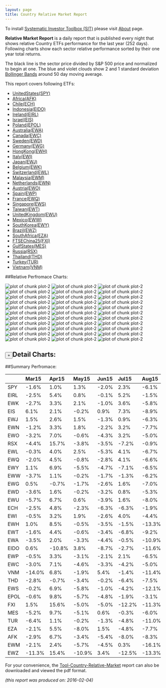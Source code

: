 ```yaml
---
layout: page
title: Country Relative Market Report
---
```



To install [Systematic Investor Toolbox (SIT)](https://github.com/systematicinvestor/SIT) please visit [About](/about) page.





**Relative Market Report** is a daily report that is published every night 
that shows relative Country ETFs performance 
for the last year (252 days). Following charts show each sector relative 
performance sorted by their one year total returns. 

The black line is the sector price divided by S&P 500 price and normalized to begin at one. 
The blue and violet clouds show 2 and 1 standard deviation 
[Bollinger Bands](http://en.wikipedia.org/wiki/Bollinger_Bands)
around 50 day moving average. 

This report covers following ETFs:

* [UnitedStates(SPY)](http://finance.yahoo.com/q/hl?s=SPY)
* [Africa(AFK)](http://finance.yahoo.com/q/hl?s=AFK)
* [Chile(ECH)](http://finance.yahoo.com/q/hl?s=ECH)
* [Indonesia(EIDO)](http://finance.yahoo.com/q/hl?s=EIDO)
* [Ireland(EIRL)](http://finance.yahoo.com/q/hl?s=EIRL)
* [Israel(EIS)](http://finance.yahoo.com/q/hl?s=EIS)
* [Poland(EPOL)](http://finance.yahoo.com/q/hl?s=EPOL)
* [Australia(EWA)](http://finance.yahoo.com/q/hl?s=EWA)
* [Canada(EWC)](http://finance.yahoo.com/q/hl?s=EWC)
* [Sweden(EWD)](http://finance.yahoo.com/q/hl?s=EWD)
* [Germany(EWG)](http://finance.yahoo.com/q/hl?s=EWG)
* [HongKong(EWH)](http://finance.yahoo.com/q/hl?s=EWH)
* [Italy(EWI)](http://finance.yahoo.com/q/hl?s=EWI)
* [Japan(EWJ)](http://finance.yahoo.com/q/hl?s=EWJ)
* [Belgium(EWK)](http://finance.yahoo.com/q/hl?s=EWK)
* [Switzerland(EWL)](http://finance.yahoo.com/q/hl?s=EWL)
* [Malaysia(EWM)](http://finance.yahoo.com/q/hl?s=EWM)
* [Netherlands(EWN)](http://finance.yahoo.com/q/hl?s=EWN)
* [Austria(EWO)](http://finance.yahoo.com/q/hl?s=EWO)
* [Spain(EWP)](http://finance.yahoo.com/q/hl?s=EWP)
* [France(EWQ)](http://finance.yahoo.com/q/hl?s=EWQ)
* [Singapore(EWS)](http://finance.yahoo.com/q/hl?s=EWS)
* [Taiwan(EWT)](http://finance.yahoo.com/q/hl?s=EWT)
* [UnitedKingdom(EWU)](http://finance.yahoo.com/q/hl?s=EWU)
* [Mexico(EWW)](http://finance.yahoo.com/q/hl?s=EWW)
* [SouthKorea(EWY)](http://finance.yahoo.com/q/hl?s=EWY)
* [Brazil(EWZ)](http://finance.yahoo.com/q/hl?s=EWZ)
* [SouthAfrica(EZA)](http://finance.yahoo.com/q/hl?s=EZA)
* [FTSEChina25(FXI)](http://finance.yahoo.com/q/hl?s=FXI)
* [GulfStates(MES)](http://finance.yahoo.com/q/hl?s=MES)
* [Russia(RSX)](http://finance.yahoo.com/q/hl?s=RSX)
* [Thailand(THD)](http://finance.yahoo.com/q/hl?s=THD)
* [Turkey(TUR)](http://finance.yahoo.com/q/hl?s=TUR)
* [Vietnam(VNM)](http://finance.yahoo.com/q/hl?s=VNM)


##Relative Perfromace Charts:
    


![plot of chunk plot-2](/public/images/Tool-Country-Relative-Market/plot-2-1.png) ![plot of chunk plot-2](/public/images/Tool-Country-Relative-Market/plot-2-2.png) ![plot of chunk plot-2](/public/images/Tool-Country-Relative-Market/plot-2-3.png) ![plot of chunk plot-2](/public/images/Tool-Country-Relative-Market/plot-2-4.png) ![plot of chunk plot-2](/public/images/Tool-Country-Relative-Market/plot-2-5.png) ![plot of chunk plot-2](/public/images/Tool-Country-Relative-Market/plot-2-6.png) ![plot of chunk plot-2](/public/images/Tool-Country-Relative-Market/plot-2-7.png) ![plot of chunk plot-2](/public/images/Tool-Country-Relative-Market/plot-2-8.png) ![plot of chunk plot-2](/public/images/Tool-Country-Relative-Market/plot-2-9.png) ![plot of chunk plot-2](/public/images/Tool-Country-Relative-Market/plot-2-10.png) ![plot of chunk plot-2](/public/images/Tool-Country-Relative-Market/plot-2-11.png) ![plot of chunk plot-2](/public/images/Tool-Country-Relative-Market/plot-2-12.png) ![plot of chunk plot-2](/public/images/Tool-Country-Relative-Market/plot-2-13.png) ![plot of chunk plot-2](/public/images/Tool-Country-Relative-Market/plot-2-14.png) ![plot of chunk plot-2](/public/images/Tool-Country-Relative-Market/plot-2-15.png) ![plot of chunk plot-2](/public/images/Tool-Country-Relative-Market/plot-2-16.png) ![plot of chunk plot-2](/public/images/Tool-Country-Relative-Market/plot-2-17.png) ![plot of chunk plot-2](/public/images/Tool-Country-Relative-Market/plot-2-18.png) ![plot of chunk plot-2](/public/images/Tool-Country-Relative-Market/plot-2-19.png) ![plot of chunk plot-2](/public/images/Tool-Country-Relative-Market/plot-2-20.png) ![plot of chunk plot-2](/public/images/Tool-Country-Relative-Market/plot-2-21.png) ![plot of chunk plot-2](/public/images/Tool-Country-Relative-Market/plot-2-22.png) ![plot of chunk plot-2](/public/images/Tool-Country-Relative-Market/plot-2-23.png) ![plot of chunk plot-2](/public/images/Tool-Country-Relative-Market/plot-2-24.png) ![plot of chunk plot-2](/public/images/Tool-Country-Relative-Market/plot-2-25.png) ![plot of chunk plot-2](/public/images/Tool-Country-Relative-Market/plot-2-26.png) ![plot of chunk plot-2](/public/images/Tool-Country-Relative-Market/plot-2-27.png) ![plot of chunk plot-2](/public/images/Tool-Country-Relative-Market/plot-2-28.png) ![plot of chunk plot-2](/public/images/Tool-Country-Relative-Market/plot-2-29.png) ![plot of chunk plot-2](/public/images/Tool-Country-Relative-Market/plot-2-30.png) ![plot of chunk plot-2](/public/images/Tool-Country-Relative-Market/plot-2-31.png) ![plot of chunk plot-2](/public/images/Tool-Country-Relative-Market/plot-2-32.png) ![plot of chunk plot-2](/public/images/Tool-Country-Relative-Market/plot-2-33.png) 

<input type="button" class="btn btn-sm" value="+">Detail Charts:
---
    




<div markdown="1" style="display:none;">
    


![plot of chunk plot-2](/public/images/Tool-Country-Relative-Market/plot-2-34.png) ![plot of chunk plot-2](/public/images/Tool-Country-Relative-Market/plot-2-35.png) ![plot of chunk plot-2](/public/images/Tool-Country-Relative-Market/plot-2-36.png) ![plot of chunk plot-2](/public/images/Tool-Country-Relative-Market/plot-2-37.png) ![plot of chunk plot-2](/public/images/Tool-Country-Relative-Market/plot-2-38.png) ![plot of chunk plot-2](/public/images/Tool-Country-Relative-Market/plot-2-39.png) ![plot of chunk plot-2](/public/images/Tool-Country-Relative-Market/plot-2-40.png) ![plot of chunk plot-2](/public/images/Tool-Country-Relative-Market/plot-2-41.png) ![plot of chunk plot-2](/public/images/Tool-Country-Relative-Market/plot-2-42.png) ![plot of chunk plot-2](/public/images/Tool-Country-Relative-Market/plot-2-43.png) ![plot of chunk plot-2](/public/images/Tool-Country-Relative-Market/plot-2-44.png) ![plot of chunk plot-2](/public/images/Tool-Country-Relative-Market/plot-2-45.png) ![plot of chunk plot-2](/public/images/Tool-Country-Relative-Market/plot-2-46.png) ![plot of chunk plot-2](/public/images/Tool-Country-Relative-Market/plot-2-47.png) ![plot of chunk plot-2](/public/images/Tool-Country-Relative-Market/plot-2-48.png) ![plot of chunk plot-2](/public/images/Tool-Country-Relative-Market/plot-2-49.png) ![plot of chunk plot-2](/public/images/Tool-Country-Relative-Market/plot-2-50.png) ![plot of chunk plot-2](/public/images/Tool-Country-Relative-Market/plot-2-51.png) ![plot of chunk plot-2](/public/images/Tool-Country-Relative-Market/plot-2-52.png) ![plot of chunk plot-2](/public/images/Tool-Country-Relative-Market/plot-2-53.png) ![plot of chunk plot-2](/public/images/Tool-Country-Relative-Market/plot-2-54.png) ![plot of chunk plot-2](/public/images/Tool-Country-Relative-Market/plot-2-55.png) ![plot of chunk plot-2](/public/images/Tool-Country-Relative-Market/plot-2-56.png) ![plot of chunk plot-2](/public/images/Tool-Country-Relative-Market/plot-2-57.png) ![plot of chunk plot-2](/public/images/Tool-Country-Relative-Market/plot-2-58.png) ![plot of chunk plot-2](/public/images/Tool-Country-Relative-Market/plot-2-59.png) ![plot of chunk plot-2](/public/images/Tool-Country-Relative-Market/plot-2-60.png) ![plot of chunk plot-2](/public/images/Tool-Country-Relative-Market/plot-2-61.png) ![plot of chunk plot-2](/public/images/Tool-Country-Relative-Market/plot-2-62.png) ![plot of chunk plot-2](/public/images/Tool-Country-Relative-Market/plot-2-63.png) ![plot of chunk plot-2](/public/images/Tool-Country-Relative-Market/plot-2-64.png) ![plot of chunk plot-2](/public/images/Tool-Country-Relative-Market/plot-2-65.png) ![plot of chunk plot-2](/public/images/Tool-Country-Relative-Market/plot-2-66.png) ![plot of chunk plot-2](/public/images/Tool-Country-Relative-Market/plot-2-67.png) 

</div>
    




##Summary Perfromace:
    




|     |Mar15  |Apr15  |May15  |Jun15  |Jul15  |Aug15  |Sep15  |Oct15  |Nov15  |Dec15  |Jan16  |Feb16  |Total  |
|:----|:------|:------|:------|:------|:------|:------|:------|:------|:------|:------|:------|:------|:------|
|SPY  | -1.6% |  1.0% |  1.3% | -2.0% |  2.3% | -6.1% | -2.6% |  8.5% |  0.4% | -1.7% | -5.0% | -1.2% | -7.3% |
|EIRL | -2.5% |  5.4% |  0.8% | -0.1% |  5.2% | -1.5% | -3.9% |  1.3% |  2.3% |  3.0% | -6.7% | -0.2% |  2.5% |
|EWK  | -2.7% |  3.3% |  2.1% | -1.0% |  3.6% | -5.8% | -2.8% |  6.3% |  1.5% |  2.1% | -5.0% | -0.7% |  0.3% |
|EIS  |  6.1% |  2.1% | -0.2% |  0.9% |  7.3% | -8.9% | -4.5% |  4.9% |  0.4% | -1.4% | -6.3% | -0.8% | -1.7% |
|EWJ  |  1.5% |  2.6% |  1.5% | -1.3% |  0.9% | -6.3% | -5.8% |  7.9% |  0.5% | -1.4% | -5.1% | -2.9% | -8.4% |
|EWN  | -1.2% |  3.3% |  1.8% | -2.2% |  3.2% | -7.7% | -4.4% |  6.8% | -1.1% | -3.0% | -2.0% | -0.9% | -7.8% |
|EWO  | -3.2% |  7.0% | -0.6% | -4.3% |  3.2% | -5.0% | -3.7% |  6.7% | -1.6% | -0.1% | -8.8% | -0.6% |-11.6% |
|RSX  | -4.4% | 15.7% | -3.8% | -3.5% | -7.2% | -0.9% | -6.7% |  6.4% | -0.1% | -9.1% | -1.2% | -1.7% |-17.3% |
|EWL  | -0.3% |  4.0% |  2.5% | -5.3% |  4.1% | -6.7% | -3.9% |  3.9% | -2.8% |  0.5% | -6.1% | -0.1% |-10.5% |
|EWQ  | -2.0% |  4.5% | -0.8% | -2.8% |  4.1% | -6.6% | -3.8% |  7.1% | -2.3% | -3.8% | -3.8% | -1.2% |-11.7% |
|EWY  |  1.1% |  6.9% | -5.5% | -4.7% | -7.1% | -6.5% |  2.0% | 11.5% | -2.9% | -3.7% | -3.9% | -1.1% |-14.6% |
|EWW  | -3.7% |  1.1% | -0.2% | -1.7% | -1.3% | -6.2% | -2.4% |  6.1% | -2.1% | -5.6% | -2.9% | -1.2% |-18.8% |
|EWG  |  0.5% | -0.7% | -1.7% | -2.6% |  1.6% | -7.0% | -6.1% |  9.6% |  0.5% | -3.9% | -7.1% | -0.7% |-17.3% |
|EWD  | -3.6% |  1.6% | -0.2% | -3.2% |  0.8% | -5.3% | -4.3% |  3.9% |  0.4% | -3.5% | -6.2% | -1.9% |-19.9% |
|EWU  | -5.7% |  6.7% |  0.6% | -3.9% |  1.6% | -8.0% | -3.9% |  6.6% | -1.7% | -6.1% | -4.8% | -1.5% |-19.3% |
|ECH  | -2.5% |  4.8% | -2.3% | -6.3% | -6.3% | -1.9% | -5.9% |  5.9% | -7.0% | -1.6% |  2.2% | -1.3% |-20.9% |
|EWI  | -0.5% |  3.2% |  1.9% | -2.6% |  4.0% | -4.4% | -3.2% |  3.4% | -2.8% | -4.5% |-12.2% | -3.7% |-20.5% |
|EWH  |  1.0% |  8.5% | -0.5% | -3.5% | -1.5% |-13.3% | -0.8% |  7.3% | -2.0% | -0.3% | -9.3% | -2.7% |-17.5% |
|EWT  | -1.6% |  4.4% | -0.6% | -3.4% | -6.8% | -9.2% | -1.5% |  5.6% | -2.7% | -2.7% | -3.4% |  1.0% |-19.8% |
|EWA  | -3.5% |  2.0% | -3.3% | -4.4% | -0.5% |-10.9% | -3.9% |  5.6% |  0.9% |  2.1% | -7.0% | -1.6% |-22.8% |
|EIDO |  0.6% |-10.8% |  3.8% | -8.7% | -2.7% |-11.6% |-11.2% | 13.9% |  1.3% |  2.2% |  3.7% | -1.1% |-21.4% |
|EWP  | -0.5% |  3.3% | -3.1% | -2.1% |  2.1% | -6.5% | -7.4% |  6.0% | -3.2% | -5.5% | -6.8% | -3.2% |-24.5% |
|EWC  | -3.0% |  7.1% | -4.6% | -3.3% | -4.2% | -5.0% | -5.2% |  3.5% | -2.2% | -6.4% | -2.7% |  0.0% |-23.8% |
|VNM  |-14.0% |  6.8% | -1.9% |  5.4% | -1.4% |-11.4% | -4.9% |  9.6% | -8.3% | -4.6% | -5.6% | -2.1% |-30.1% |
|THD  | -2.8% | -0.7% | -3.4% | -0.2% | -6.4% | -7.5% | -3.5% |  4.7% | -1.7% | -8.5% |  4.5% | -0.6% |-23.9% |
|EWS  | -0.2% |  6.9% | -5.8% | -1.0% | -4.2% |-12.1% | -3.9% |  9.3% | -5.5% |  0.2% | -8.7% | -2.7% |-25.9% |
|EPOL | -0.6% |  9.8% | -5.7% | -4.8% | -1.9% | -3.1% | -4.0% | -2.0% | -9.1% | -2.7% | -6.7% |  1.4% |-26.7% |
|FXI  |  1.5% | 15.6% | -5.0% | -5.0% |-12.2% |-11.3% | -1.3% |  7.9% | -2.1% | -3.7% |-11.6% | -3.1% |-29.0% |
|MES  | -5.2% |  9.7% | -5.1% |  0.6% | -0.3% | -6.0% | -2.5% | -2.3% | -7.9% | -1.3% |-11.9% |  0.0% |-29.0% |
|TUR  | -6.4% |  1.1% | -0.2% | -1.3% | -4.8% |-11.0% | -4.4% | 10.2% | -4.8% | -5.1% |  2.3% |  1.9% |-21.8% |
|EZA  | -2.1% |  5.5% | -8.0% |  1.5% | -4.8% | -7.7% | -6.6% |  6.1% | -6.3% |-12.5% | -1.9% | -3.1% |-34.6% |
|AFK  | -2.9% |  6.7% | -3.4% | -5.4% | -8.0% | -8.3% | -3.9% |  2.8% | -7.8% | -4.8% | -7.1% |  0.1% |-35.8% |
|EWM  | -2.1% |  2.4% | -5.7% | -4.5% |  0.3% |-16.1% | -2.7% |  3.8% |  3.0% |-27.0% |  4.8% | -2.7% |-41.1% |
|EWZ  |-11.3% | 15.4% |-10.9% |  3.4% |-12.5% |-13.3% |-11.8% |  4.2% | -1.5% | -7.2% | -4.1% | -0.6% |-42.6% |
    


For your convenience, the 
[Tool-Country-Relative-Market](/public/images/Tool-Country-Relative-Market/Tool-Country-Relative-Market.pdf)
report can also be downloaded and viewed the pdf format.



*(this report was produced on: 2016-02-04)*

